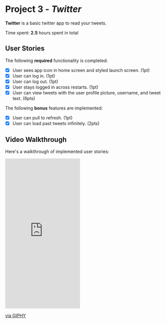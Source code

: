 # Project 3 - *Twitter*

**Twitter** is a basic twitter app to read your tweets.

Time spent: **2.5** hours spent in total

## User Stories

The following **required** functionality is completed:

- [x] User sees app icon in home screen and styled launch screen. (1pt)
- [x] User can log in. (1pt)
- [x] User can log out. (1pt)
- [x] User stays logged in across restarts. (1pt)
- [x] User can view tweets with the user profile picture, username, and tweet text. (6pts)

The following **bonus** features are implemented:

- [x] User can pull to refresh. (1pt)
- [x] User can load past tweets infinitely. (2pts)

## Video Walkthrough

Here's a walkthrough of implemented user stories:

<iframe src="https://giphy.com/embed/pB2Cg9h9VAEpeMurVF" width="240" height="480" frameBorder="0" class="giphy-embed" allowFullScreen></iframe><p><a href="https://giphy.com/gifs/pB2Cg9h9VAEpeMurVF">via GIPHY</a></p>


